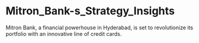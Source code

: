 # Mitron_Bank-s_Strategy_Insights
Mitron Bank, a financial powerhouse in Hyderabad, is set to revolutionize its portfolio with an innovative line of credit cards.

